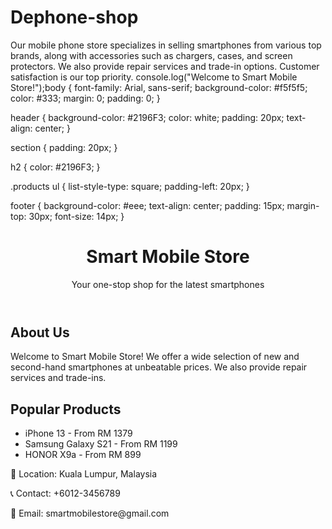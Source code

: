 # Dephone-shop
Our mobile phone store specializes in selling smartphones from various top brands, along with accessories such as chargers, cases, and screen protectors. We also provide repair services and trade-in options. Customer satisfaction is our top priority.
console.log("Welcome to Smart Mobile Store!");body {
  font-family: Arial, sans-serif;
  background-color: #f5f5f5;
  color: #333;
  margin: 0;
  padding: 0;
}

header {
  background-color: #2196F3;
  color: white;
  padding: 20px;
  text-align: center;
}

section {
  padding: 20px;
}

h2 {
  color: #2196F3;
}

.products ul {
  list-style-type: square;
  padding-left: 20px;
}

footer {
  background-color: #eee;
  text-align: center;
  padding: 15px;
  margin-top: 30px;
  font-size: 14px;
}<!DOCTYPE html>
<html lang="en">
<head>
  <meta charset="UTF-8">
  <title>Smart Mobile Store</title>
  <link rel="stylesheet" href="style.css">
</head>
<body>
  <header>
    <h1>Smart Mobile Store</h1>
    <p>Your one-stop shop for the latest smartphones</p>
  </header>

  <section class="about">
    <h2>About Us</h2>
    <p>Welcome to Smart Mobile Store! We offer a wide selection of new and second-hand smartphones at unbeatable prices. We also provide repair services and trade-ins.</p>
  </section>

  <section class="products">
    <h2>Popular Products</h2>
    <ul>
      <li>iPhone 13 - From RM 1379</li>
      <li>Samsung Galaxy S21 - From RM 1199</li>
      <li>HONOR X9a - From RM 899</li>
    </ul>
  </section>

  <footer>
    <p>📍 Location: Kuala Lumpur, Malaysia</p>
    <p>📞 Contact: +6012-3456789</p>
    <p>📧 Email: smartmobilestore@gmail.com</p>
  </footer>

  <script src="script.js"></script>
</body>
</html>
